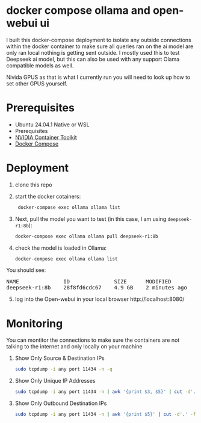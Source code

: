 # docker compose ollama and open-webui ui

I built this docker-compose deployment to isolate any outside connections within the docker container to make sure all queries ran on the ai model are only ran local nothing is getting sent outside. I mostly used this to test Deepseek ai model, but this can also be used with any support Olama compatible models as well.  

Nivida GPUS as that is what I currently run you will need to look up how to set other GPUS yourself. 

# Prerequisites
* Ubuntu 24.04.1 Native or WSL 
* Prerequisites
* [NVIDIA Container Toolkit](https://docs.nvidia.com/datacenter/cloud-native/container-toolkit/latest/install-guide.html#installation)
* [Docker Compose](https://docs.docker.com/compose/install/)

# Deployment

1. clone this repo

2. start the docker cotainers:

   ```sh
    docker-compose exec ollama ollama list
   
3. Next, pull the model you want to test (in this case, I am using `deepseek-r1:8b`):

   ```sh
   docker-compose exec ollama ollama pull deepseek-r1:8b

4. check the model is loaded in Ollama:
   
   ```sh
   docker-compose exec ollama ollama list

You should see:

<pre>
NAME              ID              SIZE      MODIFIED
deepseek-r1:8b    28f8fd6cdc67    4.9 GB    2 minutes ago
</pre>

5. log into the Open-webui in your local browser
   http://localhost:8080/

# Monitoring

You can montitor the connections to make sure the containers are not talking to the internet and only locally on your machine

1. Show Only Source & Destination IPs

    ```sh
    sudo tcpdump -i any port 11434 -n -q

2. Show Only Unique IP Addresses

    ```sh
    sudo tcpdump -i any port 11434 -n | awk '{print $3, $5}' | cut -d'.' -f1-4 | sort -u

3. Show Only Outbound Destination IPs

    ```sh
    sudo tcpdump -i any port 11434 -n | awk '{print $5}' | cut -d'.' -f1-4 | sort -u
